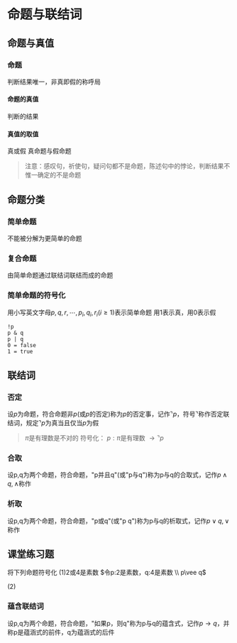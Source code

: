 # 命题与联结词
## 命题与真值
### 命题
判断结果唯一，非真即假的称呼局
#### 命题的真值
判断的结果
#### 真值的取值
真或假
真命题与假命题

> 注意：感叹句，祈使句，疑问句都不是命题，陈述句中的悖论，判断结果不惟一确定的不是命题

## 命题分类
### 简单命题
不能被分解为更简单的命题
### 复合命题
由简单命题通过联结词联结而成的命题

### 简单命题的符号化
用小写英文字母$p,q,r,\cdots,p_i,q_i,r_i(i\geq1)$表示简单命题
用1表示真，用0表示假

```plaintext
!p
p & q
p | q
0 = false
1 = true
```


## 联结词

### 否定
设$p$为命题，符合命题非$p$(或$p$的否定)称为$p$的否定事，记作$\urcorner p$，符号$\urcorner$称作否定联结词，规定$\urcorner p$为真当且仅当$p$为假

> $\pi$是有理数是不对的
> 符号化： $p:\pi$是有理数 $\to \urcorner p$

### 合取
设p,q为两个命题，符合命题，"p并且q"(或"p与q")称为p与q的合取式，记作$p\wedge q,\wedge$称作

### 析取
设p,q为两个命题，符合命题，"p或q"(或"p q")称为p与q的析取式，记作$p\vee q,\vee$称作

## 课堂练习题
将下列命题符号化
(1)2或4是素数
$令p:2是素数，q:4是素数 \\ 
p\vee q$

(2)

### 蕴含联结词
设p,q为两个命题，符合命题，"如果p，则q"称为p与q的蕴含式，记作$p\to q$，并称p是蕴涵式的前件，q为蕴涵式的后件